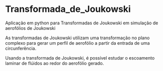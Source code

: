 # Transformada_de_Joukowski
Aplicação em python para Transformadas de Joukowski em simulação de aerofólios de Joukowski

As transformadas de Joukowski utilizam uma transformação no plano complexo para gerar um perfil de aerofólio a partir da entrada de uma circunferência.

Usando a transformada de Joukowski, é possível estudar o escoamento laminar de flúidos ao redor do aerofólio gerado.

